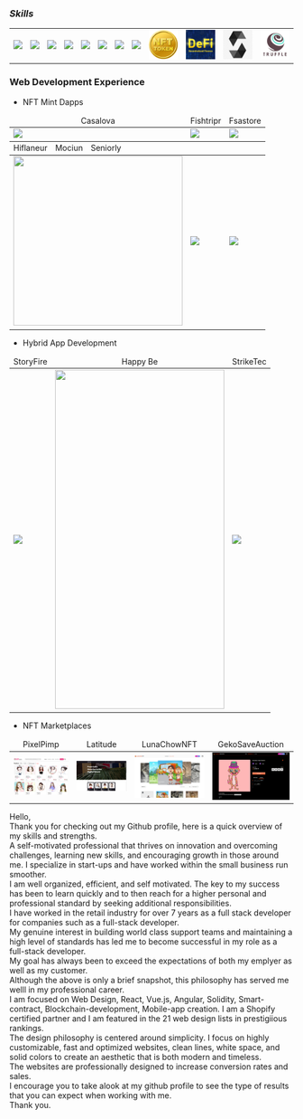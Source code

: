 
### **_Skills_**
<table>
  <tr>
      <td><img src="https://cdn.iconscout.com/icon/free/png-128/react-1175109.png" width="200"></td>
      <td><img src="https://www.kindpng.com/picc/m/765-7652239_react-native-svg-logo-hd-png-download.png" width="200"></td>
      <td><img src="https://www.logodesignlove.com/wp-content/uploads/2010/03/next-logo-paul-rand-1.jpg" width="200"></td>
      <td><img src="https://cdn.iconscout.com/icon/free/png-128/vue-282497.png" width="200"></td>
      <td><img src="https://cdn.iconscout.com/icon/free/png-128/node-1174925.png" width="200"></td>
      <td><img src="https://i.ytimg.com/vi/N3AEAC7wZdo/maxresdefault.jpg" width="200"></td>
      <td><img src="https://www.pngfind.com/pngs/m/452-4521456_scss-logo-hd-png-download.png" width="200"></td>
      <td><img src="https://spng.subpng.com/20180526/okf/kisspng-ethereum-t-shirt-cryptocurrency-bitcoin-blockchain-5b090829a2c4d9.1765357715273185696667.jpg" width="200"></td>
      <td><img src="https://github.com/kroim/profile/blob/master/icons/icon_nft.png?raw=true" width="200"></td>
      <td><img src="https://github.com/kroim/profile/blob/master/icons/icon_defi.png?raw=true" width="200"></td>
      <td><img src="https://github.com/kroim/profile/blob/master/icons/icon_solidity.png?raw=true" width="200"></td>
      <td><img src="https://github.com/kroim/profile/blob/master/icons/icon_truffle.png?raw=true" width="200"></td>      
  </tr>  
</table>

### Web Development Experience
- NFT Mint Dapps
<table>
    <thead align="center">
        <tr>
            <td>Casalova</td>           
            <td>Fishtripr</td>           
            <td>Fsastore</td>
        </tr>
    </thead>
    <tr>
        <td>
            <a href="https://www.f6s.com/casalova">
                <img src="https://flex.f6s.com/content-resource/media/463849.jpg" width="300">
            </a>
        </td>
        <td>
            <a href="https://www.fishtripr.com/">
                <img src="https://v.fastcdn.co/u/19d50400/20614816-0-AdobeStock-2588979.jpeg" width="300">
            </a>
        </td> 
        <td>
            <a href="https://fsastore.com/">
                <img src="https://edge.disstg.commercecloud.salesforce.com/dw/image/v2/BFKW_STG/on/demandware.static/-/Library-Sites-fsaStoreLibrary/default/v6ca977b808a5a1ce8d5929d87e1c799a17d0f261/images/Campaigns/2022-03-mar-grace-period-phase3/homepage-hero-phase3hero-graceperiod-hp-fsa-2xs.jpg" width="300">
            </a>
        </td>               
    </tr>
    <thead align="center">
        <tr style="display: flex">
            <td>Hiflaneur</td>
            <td>Mociun</td>
            <td>Seniorly</td>
        </tr>
    </thead>
    <tr>
        <td>
            <a href="https://www.hiflaneur.com/" target="_blank">
                <img src="https://cdn.shopify.com/s/files/1/0999/0662/products/2018_10_19_FLANEUR_1378_540x.jpg?v=1637635013" width="300" height="300">
            </a>
        </td>
        <td>
            <a href="https://mociun.com/" target="_blank">
                <img src="https://cdn.shopify.com/s/files/1/0075/5004/2175/files/Mociun_HomePage_Full_300x.jpg?v=1643389545" width="300" >
            </a>
        </td>
        <td>
            <a href="https://www.seniorly.com/" target="_blank">
                <img src="https://d354o3y6yz93dt.cloudfront.net/images/1080x1080/react-assets/home/bottom-banner.jpg" width="300">
            </a>
        </td>                       
    </tr>   
</table>

- Hybrid App Development
<table>
    <thead align="center">
        <tr>
            <td>StoryFire</td>
            <td>Happy Be</td>
            <td>StrikeTec</td>
        </tr>
    </thead>
    <tr>
        <td>
            <a href="https://play.google.com/store/apps/details?id=com.storyfire.storyfire&hl=en_US&gl=US">
                <img src="https://play-lh.googleusercontent.com/5Lmq7EcKhNGHUptLtziAy4G8qgXGRuC8AdQhp8ycJGmSY9XMDxf3siAPCCl2RihysLg=w1440-h620-rw" width="300">
            </a>
        </td>          
        <td>
            <a href="https://play.google.com/store/apps/details?id=com.eikard.version">
                <img src="https://play-lh.googleusercontent.com/0yofnveljsXLosh_ZOX8dX1Iy0y1Rk2ehbcOhv0CEEF-MdVNVds1yCy9lQzXQXbxP10=w1440-h620-rw" width="300" height="600">
            </a>
        </td>   
        <td>
            <a href="https://play.google.com/store/apps/details?id=com.striketec.mobile">
                <img src="https://play-lh.googleusercontent.com/B2gWGxF3dfoklxTLtrwF30yuU8fuHS1vCJ4puthl8wguNCMQva85AloZZ8YcVdyRqw=w1440-h620-rw" width="300">
            </a>
        </td> 
    </tr>  
</table>

- NFT Marketplaces
<table>
    <thead align="center">
        <tr>
            <td>PixelPimp</td>
            <td>Latitude</td>
            <td>LunaChowNFT</td>
            <td>GekoSaveAuction</td>
        </tr>
    </thead>
    <tr>
        <td>
            <a href="https://nft.pixelpimp.io/">
                <img src="https://github.com/kroim/profile/blob/master/projects/nftmania.png?raw=true" width="200">
            </a>
        </td>        
        <td>
            <a href="https://latitud.art/">
                <img src="https://github.com/kroim/profile/blob/master/projects/latitud.png?raw=true" width="200">
            </a>
        </td> 
        <td>
            <a href="https://lunachownft.com/">
                <img src="https://github.com/kroim/profile/blob/master/projects/LunachowNFT.png?raw=true" width="200">
            </a>
        </td> 
        <td>
            <a href="https://gekosave.io/marketplace">
                <img src="https://github.com/kroim/profile/blob/master/projects/GekoSave1.png?raw=true" width="200">
            </a>
        </td>     
    </tr>
</table>



Hello,<br />
Thank you for checking out my Github profile, here is a quick overview of my skills and strengths.<br />
A self-motivated professional that thrives on innovation and overcoming challenges, learning new skills, and encouraging growth in those around me. 
I specialize in start-ups and have worked within the small business run smoother.
<br />I am well organized, efficient, and self motivated. The key to my success has been to learn quickly and to then reach for a higher personal and professional standard by seeking additional responsibilities.<br />
I have worked in the retail industry for over 7 years as a full stack developer for companies such as a full-stack developer.<br />
My genuine interest in building world class support teams and maintaining a high level of standards has led me to become successful in my role as a full-stack developer.<br />
My goal has always been to exceed the expectations of both my emplyer as well as my customer.<br />
Although the above is only a brief snapshot, this philosophy has served me welll in my professional career.<br />
I am focused on Web Design, React, Vue.js, Angular, Solidity, Smart-contract, Blockchain-development, Mobile-app creation. I am a Shopify certified partner and I am featured in the 21 web design lists in prestigiious rankings.<br />
The design philosophy is centered around simplicity. I focus on highly customizable, fast and optimized websites, clean lines, white space, and solid colors to create an aesthetic that is both modern and timeless.<br />
The websites are professionally designed to increase conversion rates and sales.<br />
I encourage you to take alook at my github profile to see the type of results that you can expect when working with me.<br />
Thank you.
